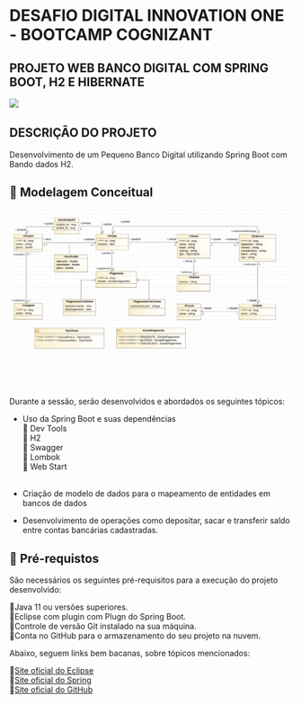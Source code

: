 # DESAFIO DIGITAL INNOVATION ONE - BOOTCAMP COGNIZANT

<h2> PROJETO WEB BANCO DIGITAL COM SPRING BOOT, H2 E HIBERNATE </h2>

<img src="http://img.shields.io/static/v1?label=STATUS&message=DESENVOLVIMENTO&color=GREEN&style=for-the-badge"/>


<h2>DESCRIÇÃO DO PROJETO</h2>

Desenvolvimento de um Pequeno Banco Digital utilizando Spring Boot com Bando dados H2.

<h2>
🛑 Modelagem Conceitual
</h2>

<img src="https://github.com/Francis-Souza/curso_demo_spring_boot_mc/blob/master/img/Modelagem_Conceitual.png"/>

<br><br><br>

Durante a sessão, serão desenvolvidos e abordados os seguintes tópicos:

* Uso da Spring Boot e suas dependências<br>
 🔸 Dev Tools<br>
 🔸 H2<br>
 🔸 Swagger<br>
 🔸 Lombok<br>
 🔸 Web Start<br><br>
 
 * Criação de modelo de dados para o mapeamento de entidades em bancos de dados <br>
 * Desenvolvimento de operações como depositar, sacar e transferir saldo entre contas bancárias cadastradas.<br>

<h2>
🛑 Pré-requistos
</h2>

São necessários os seguintes pré-requisitos para a execução do projeto desenvolvido:
<p>
🔹Java 11 ou versões superiores.<br>
🔹Eclipse com plugin com Plugn do Spring Boot.<br>
🔹Controle de versão Git instalado na sua máquina.<br>
🔹Conta no GitHub para o armazenamento do seu projeto na nuvem.<br>
</p>

Abaixo, seguem links bem bacanas, sobre tópicos mencionados:


🔹[Site oficial do Eclipse](https://www.eclipse.org/)<br>
🔹[Site oficial do Spring](https://spring.io/)<br>
🔹[Site oficial do GitHub](http://github.com/)<br>

